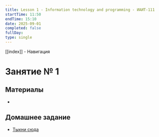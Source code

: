 ```yaml
---
title: Lesson 1 - Information technology and programming - ИАИТ-111
startTime: 11:50
endTime: 15:10
date: 2025-09-01
completed: false
fullDay:
type: single
---
```

[[index]] - Навигация
# Занятие № 1

## Материалы

- 

## Домашнее задание

- [Тыкни сюда](Homework)